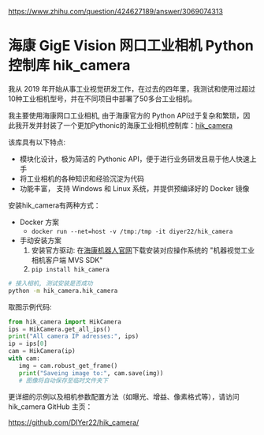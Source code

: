https://www.zhihu.com/question/424627189/answer/3069074313


# 海康 GigE Vision 网口工业相机 Python 控制库 hik_camera

我从 2019 年开始从事工业视觉研发工作，在过去的四年里，我测试和使用过超过10种工业相机型号，并在不同项目中部署了50多台工业相机。

我主要使用海康网口工业相机, 由于海康官方的 Python API过于复杂和繁琐，因此我开发并封装了一个更加Pythonic的海康工业相机控制库：[hik_camera](https://github.com/DIYer22/hik_camera/)

该库具有以下特点:
- 模块化设计，极为简洁的 Pythonic API，便于进行业务研发且易于他人快速上手
- 将工业相机的各种知识和经验沉淀为代码
- 功能丰富， 支持 Windows 和 Linux 系统，并提供预编译好的 Docker 镜像


安装hik_camera有两种方式：
- Docker 方案
   - `docker run --net=host -v /tmp:/tmp -it diyer22/hik_camera`
- 手动安装方案
   1. 安装官方驱动: 在[海康机器人官网](https://www.hikrobotics.com/cn/machinevision/service/download)下载安装对应操作系统的 "机器视觉工业相机客户端 MVS SDK"
   2. `pip install hik_camera`

```bash
# 接入相机, 测试安装是否成功
python -m hik_camera.hik_camera
```

取图示例代码:  
```Python
from hik_camera import HikCamera
ips = HikCamera.get_all_ips()
print("All camera IP adresses:", ips)
ip = ips[0]
cam = HikCamera(ip)
with cam:
   img = cam.robust_get_frame()
   print("Saveing image to:", cam.save(img)) 
   # 图像将自动保存至临时文件夹下
```
更详细的示例以及相机参数配置方法（如曝光、增益、像素格式等），请访问 hik_camera GitHub 主页：

https://github.com/DIYer22/hik_camera/



